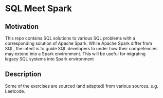 # SQL Meet Spark

## Motivation
This repo contains SQL solutions to various SQL problems with a corresponding solution of Apache Spark. While Apache Spark differ from SQL, the intent is to guide SQL developers to under how their competencies may extend into a Spark environment. This will be useful for migrating legacy SQL systems into Spark environment 

## Description
Some of the exercises are sourced (and adapted) from various sources. e.g. Leetcode.